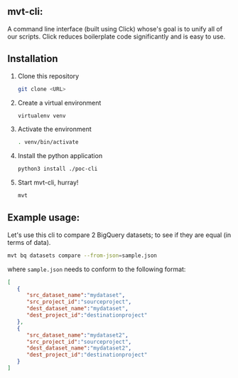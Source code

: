 ## mvt-cli:

A command line interface (built using Click) whose's goal is to unify all of our scripts. Click reduces boilerplate code significantly and is easy to use.

## Installation

1. Clone this repository
   ```sh
   git clone <URL>
   ```
2. Create a virtual environment
   ```sh
   virtualenv venv
   ```
3. Activate the environment
   ```sh
   . venv/bin/activate
   ```
5. Install the python application
   ```sh
   python3 install ./poc-cli
   ```
4. Start mvt-cli, hurray!
   ```sh
   mvt
   ```
   
## Example usage:

Let's use this cli to compare 2 BigQuery datasets; to see if they are equal (in terms of data).

   ```sh
   mvt bq datasets compare --from-json=sample.json
   ```

where `sample.json` needs to conform to the following format:

```json
[
   {
      "src_dataset_name":"mydataset",
      "src_project_id":"sourceproject",
      "dest_dataset_name":"mydataset",
      "dest_project_id":"destinationproject"
   },
   {
      "src_dataset_name":"mydataset2",
      "src_project_id":"sourceproject",
      "dest_dataset_name":"mydataset2",
      "dest_project_id":"destinationproject"
   }
]
```
